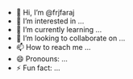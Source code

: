 - 👋 Hi, I’m @frjfaraj
- 👀 I’m interested in ...
- 🌱 I’m currently learning ...
- 💞️ I’m looking to collaborate on ...
- 📫 How to reach me ...
- 😄 Pronouns: ...
- ⚡ Fun fact: ...

<!---
frjfaraj/frjfaraj is a ✨ special ✨ repository because its `README.md` (this file) appears on your GitHub profile.
You can click the Preview link to take a look at your changes.
--->
